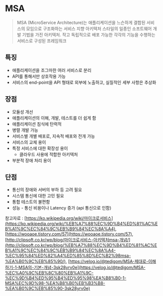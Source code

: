 # MSA
> MSA (MicroService Architecture)는 애플리케이션을 느슨하게 결합된 서비스의 모임으로 구조화하는 서비스 지향 아키텍처 스타일의 일종인 소프트웨어 개발 기법을 가진 아키텍처. 작고 독립적으로 배포 가능한 각각의 기능을 수행하는 서비스로 구성된 프레임워크

## 특징

- 애플리케이션을 조그마한 여러 서비스로 분리
- API를 통해서만 상호작용 가능
- 서비스의 end-point을 API 형태로 외부에 노출하고, 실질적인 세부 사항은 추상화

## 장점

- 모듈성 개선
- 애플리케이션의 이해, 개발, 테스트를 더 쉽게 함
- 애플리케이션 침식에 탄력적
- 병렬 개발 가능
- 서비스별 개별 배포로, 지속적 배포와 전개 가능
- 서비스의 교체 용이
- 특정 서비스에 대한 확장성 용이
    - 클라우드 사용에 적합한 아키텍처
- 부분적 장애 처리 용이

## 단점

- 통신의 장애와 서버의 부하 등 고려 필요
- 시스템 통신에 대한 고민 필요
- 통합 테스트의 불편함
- 성능 - 통신 비용이나 Latency 증가 (api 통신으로 인함)

참고자료 : [https://ko.wikipedia.org/wiki/마이크로서비스](https://ko.wikipedia.org/wiki/%EB%A7%88%EC%9D%B4%ED%81%AC%EB%A1%9C%EC%84%9C%EB%B9%84%EC%8A%A4), [https://wooaoe.tistory.com/57](https://wooaoe.tistory.com/57), [http://clipsoft.co.kr/wp/blog/마이크로서비스-아키텍처msa-개념/](http://clipsoft.co.kr/wp/blog/%EB%A7%88%EC%9D%B4%ED%81%AC%EB%A1%9C%EC%84%9C%EB%B9%84%EC%8A%A4-%EC%95%84%ED%82%A4%ED%85%8D%EC%B2%98msa-%EA%B0%9C%EB%85%90/), [https://velog.io/@tedigom/MSA-제대로-이해하기-1-MSA의-기본-개념-3sk28yrv0e](https://velog.io/@tedigom/MSA-%EC%A0%9C%EB%8C%80%EB%A1%9C-%EC%9D%B4%ED%95%B4%ED%95%98%EA%B8%B0-1-MSA%EC%9D%98-%EA%B8%B0%EB%B3%B8-%EA%B0%9C%EB%85%90-3sk28yrv0e)